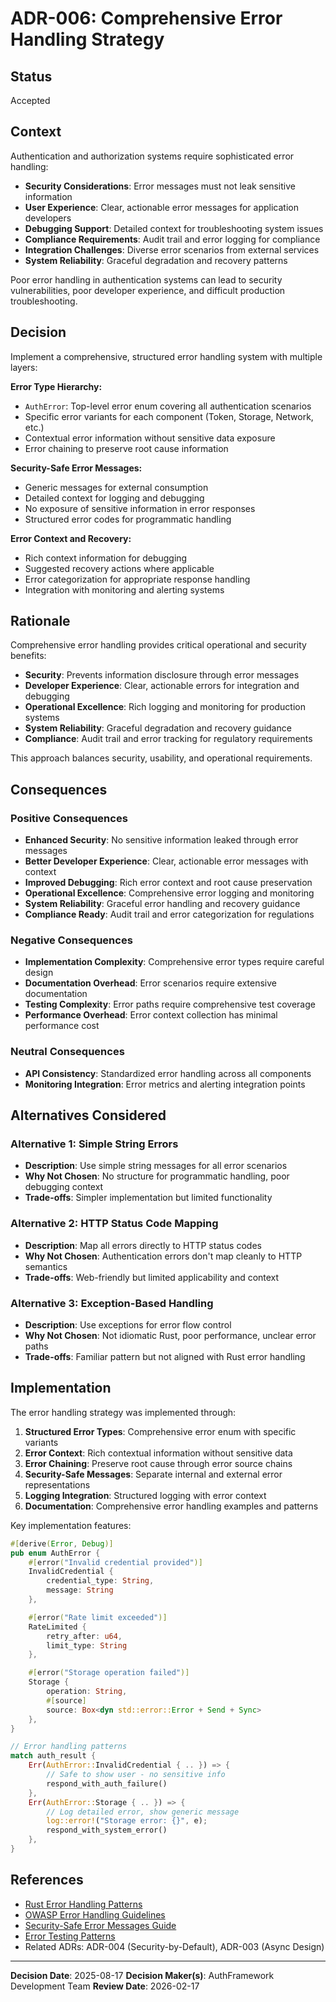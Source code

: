 # ADR-006: Comprehensive Error Handling Strategy

## Status

Accepted

## Context

Authentication and authorization systems require sophisticated error handling:

- **Security Considerations**: Error messages must not leak sensitive information
- **User Experience**: Clear, actionable error messages for application developers
- **Debugging Support**: Detailed context for troubleshooting system issues
- **Compliance Requirements**: Audit trail and error logging for compliance
- **Integration Challenges**: Diverse error scenarios from external services
- **System Reliability**: Graceful degradation and recovery patterns

Poor error handling in authentication systems can lead to security vulnerabilities, poor developer experience, and difficult production troubleshooting.

## Decision

Implement a comprehensive, structured error handling system with multiple layers:

**Error Type Hierarchy:**

- `AuthError`: Top-level error enum covering all authentication scenarios
- Specific error variants for each component (Token, Storage, Network, etc.)
- Contextual error information without sensitive data exposure
- Error chaining to preserve root cause information

**Security-Safe Error Messages:**

- Generic messages for external consumption
- Detailed context for logging and debugging
- No exposure of sensitive information in error responses
- Structured error codes for programmatic handling

**Error Context and Recovery:**

- Rich context information for debugging
- Suggested recovery actions where applicable
- Error categorization for appropriate response handling
- Integration with monitoring and alerting systems

## Rationale

Comprehensive error handling provides critical operational and security benefits:

- **Security**: Prevents information disclosure through error messages
- **Developer Experience**: Clear, actionable errors for integration and debugging
- **Operational Excellence**: Rich logging and monitoring for production systems
- **System Reliability**: Graceful degradation and recovery guidance
- **Compliance**: Audit trail and error tracking for regulatory requirements

This approach balances security, usability, and operational requirements.

## Consequences

### Positive Consequences

- **Enhanced Security**: No sensitive information leaked through error messages
- **Better Developer Experience**: Clear, actionable error messages with context
- **Improved Debugging**: Rich error context and root cause preservation
- **Operational Excellence**: Comprehensive error logging and monitoring
- **System Reliability**: Graceful error handling and recovery guidance
- **Compliance Ready**: Audit trail and error categorization for regulations

### Negative Consequences

- **Implementation Complexity**: Comprehensive error types require careful design
- **Documentation Overhead**: Error scenarios require extensive documentation
- **Testing Complexity**: Error paths require comprehensive test coverage
- **Performance Overhead**: Error context collection has minimal performance cost

### Neutral Consequences

- **API Consistency**: Standardized error handling across all components
- **Monitoring Integration**: Error metrics and alerting integration points

## Alternatives Considered

### Alternative 1: Simple String Errors

- **Description**: Use simple string messages for all error scenarios
- **Why Not Chosen**: No structure for programmatic handling, poor debugging context
- **Trade-offs**: Simpler implementation but limited functionality

### Alternative 2: HTTP Status Code Mapping

- **Description**: Map all errors directly to HTTP status codes
- **Why Not Chosen**: Authentication errors don't map cleanly to HTTP semantics
- **Trade-offs**: Web-friendly but limited applicability and context

### Alternative 3: Exception-Based Handling

- **Description**: Use exceptions for error flow control
- **Why Not Chosen**: Not idiomatic Rust, poor performance, unclear error paths
- **Trade-offs**: Familiar pattern but not aligned with Rust error handling

## Implementation

The error handling strategy was implemented through:

1. **Structured Error Types**: Comprehensive error enum with specific variants
2. **Error Context**: Rich contextual information without sensitive data
3. **Error Chaining**: Preserve root cause through error source chains
4. **Security-Safe Messages**: Separate internal and external error representations
5. **Logging Integration**: Structured logging with error context
6. **Documentation**: Comprehensive error handling examples and patterns

Key implementation features:

```rust
#[derive(Error, Debug)]
pub enum AuthError {
    #[error("Invalid credential provided")]
    InvalidCredential {
        credential_type: String,
        message: String
    },

    #[error("Rate limit exceeded")]
    RateLimited {
        retry_after: u64,
        limit_type: String
    },

    #[error("Storage operation failed")]
    Storage {
        operation: String,
        #[source]
        source: Box<dyn std::error::Error + Send + Sync>
    },
}

// Error handling patterns
match auth_result {
    Err(AuthError::InvalidCredential { .. }) => {
        // Safe to show user - no sensitive info
        respond_with_auth_failure()
    },
    Err(AuthError::Storage { .. }) => {
        // Log detailed error, show generic message
        log::error!("Storage error: {}", e);
        respond_with_system_error()
    },
}
```

## References

- [Rust Error Handling Patterns](https://doc.rust-lang.org/book/ch09-00-error-handling.html)
- [OWASP Error Handling Guidelines](https://cheatsheetseries.owasp.org/cheatsheets/Error_Handling_Cheat_Sheet.html)
- [Security-Safe Error Messages Guide](../../security/error-handling.md)
- [Error Testing Patterns](../../testing/error-testing.md)
- Related ADRs: ADR-004 (Security-by-Default), ADR-003 (Async Design)

---

**Decision Date**: 2025-08-17
**Decision Maker(s)**: AuthFramework Development Team
**Review Date**: 2026-02-17
